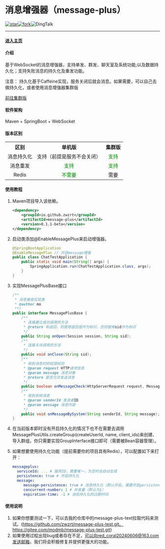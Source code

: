 
# 消息增强器（message-plus）

<a href='https://gitee.com/modmb/message-plus/stargazers'><img src='https://gitee.com/modmb/message-plus/badge/star.svg?theme=dark' alt='star'></img></a><a href='https://gitee.com/modmb/message-plus/members'><img src='https://gitee.com/modmb/message-plus/badge/fork.svg?theme=dark' alt='fork'></img></a>![DingTalk](https://img.shields.io/static/v1?label=Github&message=message-plus&color=orange)

---

#### [进入主页](https://zwzrt.github.io/)

#### 介绍

基于WebSocket的消息增强器，支持单发、群发、聊天室及系统功能;以及数据持久化；支持失败消息的持久化及重发功能。

注意：
持久化基于Caffeine实现，服务关闭后就会消息。如果需要，可以自己去做持久化，或者使用消息增强器集群版

[前往集群版](https://gitee.com/modmb/message-plus-cluster)

#### 软件架构
Maven + SpringBoot + WebSocket

#### 版本区别

<table style="width: 100%; text-align: center">
    <tr>
        <th>区别</th>
        <th>单机版</th>
        <th>集群版</th>
    </tr>
    <tr>
        <td>消息持久化</td>
        <td>支持（前提是服务不会关闭）</td>
        <td style="color: green">支持</td>
    </tr>
    <tr>
        <td>消息重发</td>
        <td style="color: green">支持</td>
        <td style="color: green">支持</td>
    </tr>
    <tr>
        <td>Redis</td>
        <td style="color: green">不需要</td>
        <td>需要</td>
    </tr>
</table>

#### 使用教程

1. Maven项目导入该依赖。

   ```xml
   <dependency>
       <groupId>io.github.zwzrt</groupId>
       <artifactId>message-plus</artifactId>
       <version>0.1.1-beta</version>
   </dependency>
   ```

2. 启动类添加@EnableMessagePlus来启动增强器。

   ```java
   @SpringBootApplication
   @EnableMessagePlus // 开启message增强
   public class ChatTestApplication {
       public static void main(String[] args) {
           SpringApplication.run(ChatTestApplication.class, args);
       }
   }
   ```

3. 实现MessagePlusBase接口

   ```java
   /**
    * 消息接收实现类
    * @author mo
    **/
   public interface MessagePlusBase {
       /**
        * 连接建立成功调用的方法
        * @return 有返回，则使用返回值作为标识，否则使用sid作为标识
        */
       public String onOpen(Session session, String sid);
       /**
        * 连接关闭调用的方法
        */
       public void onClose(String sid);
       /**
        * 收到消息时的权限校验
        * @param request HTTP请求信息
        * @param message 消息对象
        * @return 是否允许发送消息
        */
       public boolean onMessageCheck(HttpServerRequest request, Message message);
       /**
        * 收到系统消息
        * @param senderId 发送者ID
        * @param message 消息内容
        */
       public void onMessageBySystem(String senderId, String message);
   }
   ```

5. 在当前版本即时没有开启持久化的情况下也不在需要去调用MessagePlusUtils.createGroup(createUserId,  name,  client_ids)来创建、导入群组，你只需要实现GroupInterface接口即可（需要被Bean容器管理）。

6. 如果想要使用持久化功能（提前需要你的项目具有Redis），可以配置如下来打开：

   ```yml
   messageplus:
     serviceId: ... # 服务ID，需要唯一，为空时会自动生成
     persistence: true # 开启持久化
     message:
     	message-persistence: true # 消息持久化（默认开启，需要开启persistence才可以生效）
     	concurrent-number: 1 # 并发量（默认为1）
     	expiration-time: -1 # 消息持久化的过期时间
   ```

#### 使用说明

1.  如果你想要测试一下，可以去我的仓库中的message-plus-text拉取代码来测试。(https://github.com/zwzrt/message-plus-test.git、https://gitee.com/modmb/message-plus-test.git)
2.  如果使用过程出现bug或者存在不足，可以向red_coral20240606@163.com发送邮箱，我们将会积极修复并提供更强大的功能。
